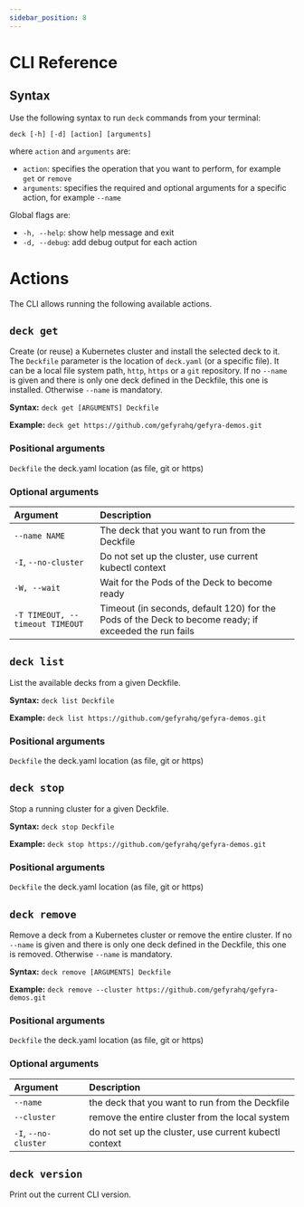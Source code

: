 ```yaml
---
sidebar_position: 8
---
```

# CLI Reference

## Syntax

Use the following syntax to run `deck` commands from your terminal:
```
deck [-h] [-d] [action] [arguments]
```
where `action` and `arguments` are:
- `action`: specifies the operation that you want to perform, for example `get` or `remove`
- `arguments`:  specifies the required and optional arguments for a specific action, for example `--name`

Global flags are:
- `-h, --help`: show help message and exit
- `-d, --debug`: add debug output for each action


# Actions
The CLI allows running the following available actions.

## `deck get`
Create (or reuse) a Kubernetes cluster and install the selected deck to it. The `Deckfile` parameter 
is the location of `deck.yaml` (or a specific file). It can be a local file system path, `http`, `https` 
or a `git` repository. If no `--name` is given and there is only one deck defined in the Deckfile, this one 
is installed. Otherwise `--name` is mandatory.

**Syntax:** `deck get [ARGUMENTS] Deckfile`

**Example:** `deck get https://github.com/gefyrahq/gefyra-demos.git`

### Positional arguments
`Deckfile` the deck.yaml location (as file, git or https)

### Optional arguments

| Argument                        | Description                                                                                           |
|:--------------------------------|:------------------------------------------------------------------------------------------------------|
| `--name NAME`                   | The deck that you want to run from the Deckfile                                                       |
| `-I`, `--no-cluster`            | Do not set up the cluster, use current kubectl context                                                |
| `-W, --wait`                    | Wait for the Pods of the Deck to become ready                                                         |
| `-T TIMEOUT, --timeout TIMEOUT` | Timeout (in seconds, default 120) for the Pods of the Deck to become ready; if exceeded the run fails |


## `deck list`
List the available decks from a given Deckfile.

**Syntax:** `deck list Deckfile`

**Example:** `deck list https://github.com/gefyrahq/gefyra-demos.git`

### Positional arguments
`Deckfile` the deck.yaml location (as file, git or https)


## `deck stop`
Stop a running cluster for a given Deckfile.

**Syntax:** `deck stop Deckfile`

**Example:** `deck stop https://github.com/gefyrahq/gefyra-demos.git`

### Positional arguments
`Deckfile` the deck.yaml location (as file, git or https)


## `deck remove`
Remove a deck from a Kubernetes cluster or remove the entire cluster. If no `--name` is given and
there is only one deck defined in the Deckfile, this one is removed. Otherwise `--name` is mandatory.

**Syntax:** `deck remove [ARGUMENTS] Deckfile`

**Example:** `deck remove --cluster https://github.com/gefyrahq/gefyra-demos.git`

### Positional arguments
`Deckfile` the deck.yaml location (as file, git or https)

### Optional arguments

| Argument           | Description                                     |
|:-------------------|:------------------------------------------------|
| `--name`           | the deck that you want to run from the Deckfile |
|`--cluster` | remove the entire cluster from the local system |
| `-I`, `--no-cluster` | do not set up the cluster, use current kubectl context |


## `deck version`
Print out the current CLI version.